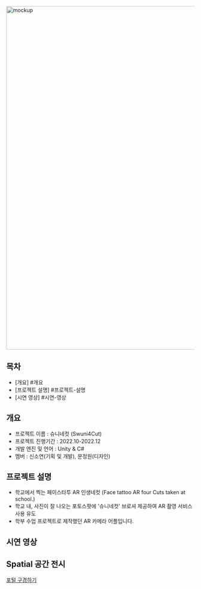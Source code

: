 <img width="916" alt="mockup" src="https://github.com/soddengguri/Swuni4Cut/assets/88537867/f7d745d4-ae70-4d52-8bf7-dd8d2712dca4">

## 목차
- [개요] #개요
- [프로젝트 설명] #프로젝트-설명
- [시연 영상] #시연-영상


## 개요
- 프로젝트 이름 : 슈니네컷 (Swuni4Cut)
- 프로젝트 진행기간 : 2022.10-2022.12
- 개발 엔진 및 언어 : Unity & C#
- 멤버 : 신소연(기획 및 개발), 문정원(디자인)


## 프로젝트 설명
- 학교에서 찍는 페이스타투 AR 인생네컷 (Face tattoo AR four Cuts taken at school.)
- 학교 내, 사진이 잘 나오는 포토스팟에 '슈니네컷' 브로셔 제공하여 AR 촬영 서비스 사용 유도
- 학부 수업 프로젝트로 제작했던 AR 카메라 어플입니다.


## 시연 영상
  

## Spatial 공간 전시
[포털 구경하기](https://www.spatial.io/s/soyeons-Virtual-Space-63a1ed79bff9f700011bca6a?share=1370396976383998651")
